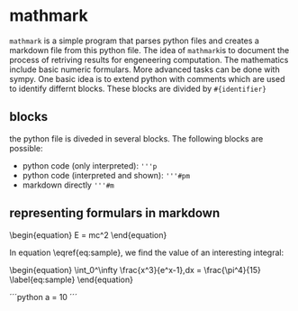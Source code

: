 # mathmark

`mathmark` is a simple program that parses python files and creates a markdown file from this python file. The idea of `mathmark`is to document the process of retriving results for engeneering computation. The mathematics include basic numeric formulars. More advanced tasks can be done with sympy.
One basic idea is to extend python with comments which are used to identify differnt blocks. These blocks are divided by `#{identifier}`

## blocks  

the python file is diveded in several blocks. The following blocks are possible:
- python code (only interpreted): `'''p`
- python code (interpreted and shown): `'''#pm`
- markdown directly `'''#m`

## representing formulars in markdown

\begin{equation}
   E = mc^2
\end{equation}

In equation \eqref{eq:sample}, we find the value of an
interesting integral:

\begin{equation}
  \int_0^\infty \frac{x^3}{e^x-1}\,dx = \frac{\pi^4}{15}
  \label{eq:sample}
\end{equation}


´´´python
a = 10
´´´
